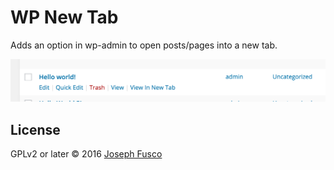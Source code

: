 # WP New Tab

Adds an option in wp-admin to open posts/pages into a new tab.

![View In New Tab](screenshot-1.png)

## License

GPLv2 or later © 2016 [Joseph Fusco](http://josephfus.co/)
